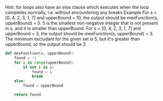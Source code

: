 Hint: for loops also have an else clause which executes when the loop completes normally, i.e. without encountering any breaks
Example
For s = [0, 4, 2, 3, 1, 7] and upperBound = 10,
the output should be
mexFunction(s, upperBound) = 5.
5 is the smallest non-negative integer that is not present in s, and it is smaller than upperBound.
For s = [0, 4, 2, 3, 1, 7] and upperBound = 3,
the output should be
mexFunction(s, upperBound) = 3.
The minimum excludant for the given set is 5, but it's greater than upperBound, so the output should be 3.

```python
def mexFunction(s, upperBound):
    found = -1
    for i in range(upperBound):
        if not i in s:
            found = i
            break
    else:
        found = upperBound

    return found
```